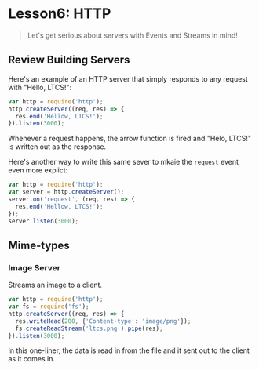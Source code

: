 # Lesson6: HTTP

> Let's get serious about servers with Events and Streams in mind!

## Review Building Servers

Here's an example of an HTTP server that simply responds to any request with "Hello, LTCS!":

```js
var http = require('http');
http.createServer((req, res) => {
  res.end('Hellow, LTCS!');
}).listen(3000);
```
Whenever a request happens, the arrow function is fired and "Helo, LTCS!" is written out as the response.

Here's another way to write this same sever to mkaie the `request` event even more explict:

```js
var http = require('http');
var server = http.createServer();
server.on('request', (req, res) => {
  res.end('Hellow, LTCS!');
});
server.listen(3000);
```

## Mime-types

### Image Server

Streams an image to a client.

```js
var http = require('http');
var fs = require('fs');
http.createServer((req, res) => {
  res.writeHead(200, {'Content-type': 'image/png'});
  fs.createReadStream('ltcs.png').pipe(res);
}).listen(3000);
```

In this one-liner, the data is read in from the file and it sent out to the client as it comes in.
